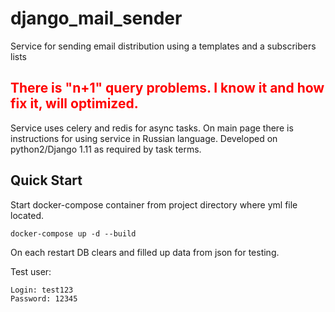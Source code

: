 # django_mail_sender
Service for sending email distribution using a templates and a subscribers lists

## <span style="color: red">There is "n+1" query problems. I know it and how fix it, will optimized.</span>   

Service uses celery and redis for async tasks. On main page there is instructions for using service in Russian language.
Developed on python2/Django 1.11 as required by task terms.

## Quick Start

Start docker-compose container from project directory where yml file located. 
```
docker-compose up -d --build
```
On each restart DB clears and filled up data from json for testing.<br>

Test user:
```
Login: test123
Password: 12345
```

